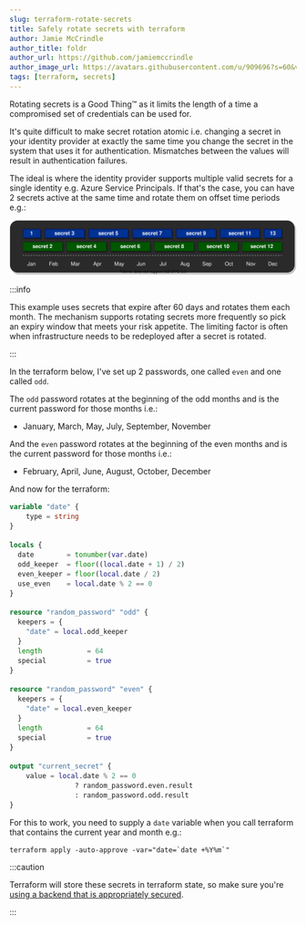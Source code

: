 ```yaml
---
slug: terraform-rotate-secrets
title: Safely rotate secrets with terraform
author: Jamie McCrindle
author_title: foldr
author_url: https://github.com/jamiemccrindle
author_image_url: https://avatars.githubusercontent.com/u/909696?s=60&v=4
tags: [terraform, secrets]
---
```


Rotating secrets is a Good Thing&trade; as it limits the length of a time a compromised set of credentials can be used for.

It's quite difficult to make secret rotation atomic i.e. changing a secret in your identity provider at exactly the same
time you change the secret in the system that uses it for authentication. Mismatches between the values will result in 
authentication failures.

The ideal is where the identity provider supports multiple valid secrets for a single identity e.g. Azure Service Principals. If that's
the case, you can have 2 secrets active at the same time and rotate them on offset time periods e.g.:

![password rotation](/img/blog/2021-04-10-terraform-rotate-secrets/rotation.drawio.svg "Secret Rotation")

:::info

This example uses secrets that expire after 60 days and rotates them each month. The mechanism supports rotating secrets more frequently
so pick an expiry window that meets your risk appetite. The limiting factor is often when infrastructure needs to be redeployed after 
a secret is rotated.

:::

In the terraform below, I've set up 2 passwords, one called `even` and one called `odd`.

The `odd` password rotates at the beginning of the odd months and is the current password for those months i.e.:

* January, March, May, July, September, November

And the `even` password rotates at the beginning of the even months and is the current password for those months i.e.:

* February, April, June, August, October, December

And now for the terraform:

```terraform
variable "date" {
    type = string
}

locals {
  date        = tonumber(var.date)
  odd_keeper  = floor((local.date + 1) / 2)
  even_keeper = floor(local.date / 2)
  use_even    = local.date % 2 == 0
}

resource "random_password" "odd" {
  keepers = {
    "date" = local.odd_keeper
  }
  length           = 64
  special          = true
}

resource "random_password" "even" {
  keepers = {
    "date" = local.even_keeper
  }
  length           = 64
  special          = true
}

output "current_secret" {
    value = local.date % 2 == 0 
                ? random_password.even.result 
                : random_password.odd.result
}
```

For this to work, you need to supply a `date` variable when you call terraform that contains the current year and month e.g.:

```shell
terraform apply -auto-approve -var="date=`date +%Y%m`"
```

:::caution

Terraform will store these secrets in terraform state, so make sure you're [using a backend that is appropriately secured](https://www.terraform.io/docs/language/state/sensitive-data.html).

:::
